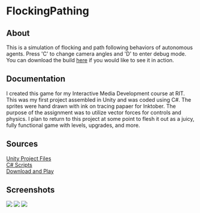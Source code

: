 # FlockingPathing
## About
This is a simulation of flocking and path following behaviors of autonomous agents. Press 'C' to change camera angles and 'D' to enter debug mode. You can download the build [here](ProjectFiles/Builds/InktoberAsteroids.zip) if you would like to see it in action.
## Documentation
I created this game for my Interactive Media Development course at RIT. This was my first project assembled in Unity and was coded using C#. The sprites were hand drawn with ink on tracing papaer for Inktober. The purpose of the assignment was to utilize vector forces for controls and physics. I plan to return to this project at some point to flesh it out as a juicy, fully functional game with levels, upgrades, and more.
## Sources 
[Unity Project Files](ProjectFiles)  
[C# Scripts](ProjectFiles/Assets/Scripts)  
[Download and Play](ProjectFiles/Builds/InktoberAsteroids.zip)
## Screenshots
![](ScreenShots/InktoberAsteroids_screen3.png?raw=true)
![](ScreenShots/InktoberAsteroids_screen1.png?raw=true)
![](ScreenShots/InktoberAsteroids_screen2.png?raw=true)
